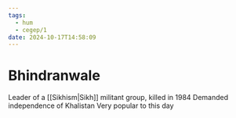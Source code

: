 ```yaml
---
tags:
  - hum
  - cegep/1
date: 2024-10-17T14:58:09
---
```


# Bhindranwale

Leader of a [[Sikhism|Sikh]] militant group, killed in 1984
Demanded independence of Khalistan
Very popular to this day
